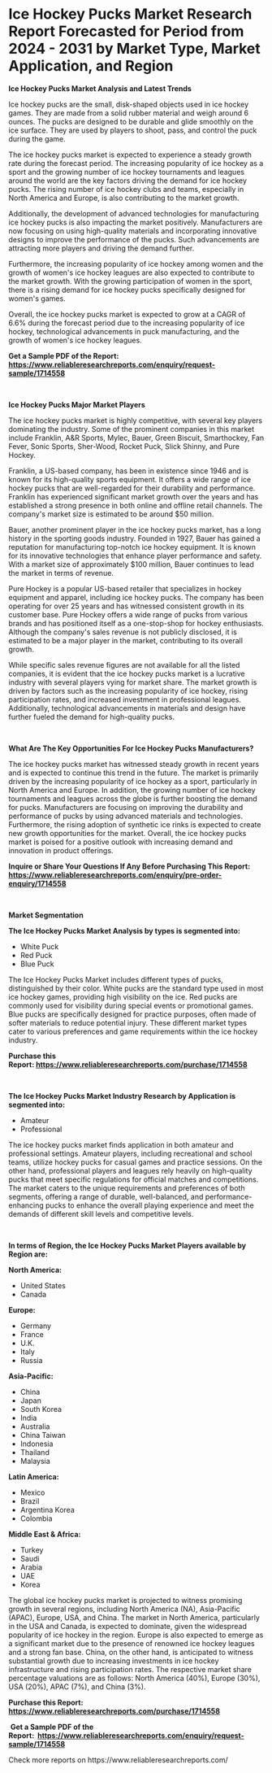 <p><h1>Ice Hockey Pucks Market Research Report Forecasted for Period from 2024 -  2031 by Market Type, Market Application, and Region</h1></p><p><strong>Ice Hockey Pucks Market Analysis and Latest Trends</strong></p>
<p><p>Ice hockey pucks are the small, disk-shaped objects used in ice hockey games. They are made from a solid rubber material and weigh around 6 ounces. The pucks are designed to be durable and glide smoothly on the ice surface. They are used by players to shoot, pass, and control the puck during the game.</p><p>The ice hockey pucks market is expected to experience a steady growth rate during the forecast period. The increasing popularity of ice hockey as a sport and the growing number of ice hockey tournaments and leagues around the world are the key factors driving the demand for ice hockey pucks. The rising number of ice hockey clubs and teams, especially in North America and Europe, is also contributing to the market growth.</p><p>Additionally, the development of advanced technologies for manufacturing ice hockey pucks is also impacting the market positively. Manufacturers are now focusing on using high-quality materials and incorporating innovative designs to improve the performance of the pucks. Such advancements are attracting more players and driving the demand further.</p><p>Furthermore, the increasing popularity of ice hockey among women and the growth of women's ice hockey leagues are also expected to contribute to the market growth. With the growing participation of women in the sport, there is a rising demand for ice hockey pucks specifically designed for women's games.</p><p>Overall, the ice hockey pucks market is expected to grow at a CAGR of 6.6% during the forecast period due to the increasing popularity of ice hockey, technological advancements in puck manufacturing, and the growth of women's ice hockey leagues.</p></p>
<p><strong>Get a Sample PDF of the Report:&nbsp; <a href="https://www.reliableresearchreports.com/enquiry/request-sample/1714558">https://www.reliableresearchreports.com/enquiry/request-sample/1714558</a></strong></p>
<p>&nbsp;</p>
<p><strong>Ice Hockey Pucks Major Market Players</strong></p>
<p><p>The ice hockey pucks market is highly competitive, with several key players dominating the industry. Some of the prominent companies in this market include Franklin, A&R Sports, Mylec, Bauer, Green Biscuit, Smarthockey, Fan Fever, Sonic Sports, Sher-Wood, Rocket Puck, Slick Shinny, and Pure Hockey.</p><p>Franklin, a US-based company, has been in existence since 1946 and is known for its high-quality sports equipment. It offers a wide range of ice hockey pucks that are well-regarded for their durability and performance. Franklin has experienced significant market growth over the years and has established a strong presence in both online and offline retail channels. The company's market size is estimated to be around $50 million.</p><p>Bauer, another prominent player in the ice hockey pucks market, has a long history in the sporting goods industry. Founded in 1927, Bauer has gained a reputation for manufacturing top-notch ice hockey equipment. It is known for its innovative technologies that enhance player performance and safety. With a market size of approximately $100 million, Bauer continues to lead the market in terms of revenue.</p><p>Pure Hockey is a popular US-based retailer that specializes in hockey equipment and apparel, including ice hockey pucks. The company has been operating for over 25 years and has witnessed consistent growth in its customer base. Pure Hockey offers a wide range of pucks from various brands and has positioned itself as a one-stop-shop for hockey enthusiasts. Although the company's sales revenue is not publicly disclosed, it is estimated to be a major player in the market, contributing to its overall growth.</p><p>While specific sales revenue figures are not available for all the listed companies, it is evident that the ice hockey pucks market is a lucrative industry with several players vying for market share. The market growth is driven by factors such as the increasing popularity of ice hockey, rising participation rates, and increased investment in professional leagues. Additionally, technological advancements in materials and design have further fueled the demand for high-quality pucks.</p></p>
<p>&nbsp;</p>
<p><strong>What Are The Key Opportunities For Ice Hockey Pucks Manufacturers?</strong></p>
<p><p>The ice hockey pucks market has witnessed steady growth in recent years and is expected to continue this trend in the future. The market is primarily driven by the increasing popularity of ice hockey as a sport, particularly in North America and Europe. In addition, the growing number of ice hockey tournaments and leagues across the globe is further boosting the demand for pucks. Manufacturers are focusing on improving the durability and performance of pucks by using advanced materials and technologies. Furthermore, the rising adoption of synthetic ice rinks is expected to create new growth opportunities for the market. Overall, the ice hockey pucks market is poised for a positive outlook with increasing demand and innovation in product offerings.</p></p>
<p><strong>Inquire or Share Your Questions If Any Before Purchasing This Report: <a href="https://www.reliableresearchreports.com/enquiry/pre-order-enquiry/1714558">https://www.reliableresearchreports.com/enquiry/pre-order-enquiry/1714558</a></strong></p>
<p>&nbsp;</p>
<p><strong>Market Segmentation</strong></p>
<p><strong>The Ice Hockey Pucks Market Analysis by types is segmented into:</strong></p>
<p><ul><li>White Puck</li><li>Red Puck</li><li>Blue Puck</li></ul></p>
<p><p>The Ice Hockey Pucks Market includes different types of pucks, distinguished by their color. White pucks are the standard type used in most ice hockey games, providing high visibility on the ice. Red pucks are commonly used for visibility during special events or promotional games. Blue pucks are specifically designed for practice purposes, often made of softer materials to reduce potential injury. These different market types cater to various preferences and game requirements within the ice hockey industry.</p></p>
<p><strong>Purchase this Report:&nbsp;<a href="https://www.reliableresearchreports.com/purchase/1714558">https://www.reliableresearchreports.com/purchase/1714558</a></strong></p>
<p>&nbsp;</p>
<p><strong>The Ice Hockey Pucks Market Industry Research by Application is segmented into:</strong></p>
<p><ul><li>Amateur</li><li>Professional</li></ul></p>
<p><p>The ice hockey pucks market finds application in both amateur and professional settings. Amateur players, including recreational and school teams, utilize hockey pucks for casual games and practice sessions. On the other hand, professional players and leagues rely heavily on high-quality pucks that meet specific regulations for official matches and competitions. The market caters to the unique requirements and preferences of both segments, offering a range of durable, well-balanced, and performance-enhancing pucks to enhance the overall playing experience and meet the demands of different skill levels and competitive levels.</p></p>
<p>&nbsp;</p>
<p><strong>In terms of Region, the Ice Hockey Pucks Market Players available by Region are:</strong></p>
<p>
    <p> <strong> North America: </strong>
        <ul>
            <li>United States</li>
            <li>Canada</li>
        </ul>
        </p> 
    <p> <strong> Europe: </strong>
        <ul>
            <li>Germany</li>
            <li>France</li>
            <li>U.K.</li>
            <li>Italy</li>
            <li>Russia</li>
        </ul>
        </p> 
    <p> <strong> Asia-Pacific: </strong>
        <ul>
            <li>China</li>
            <li>Japan</li>
            <li>South Korea</li>
            <li>India</li>
            <li>Australia</li>
            <li>China Taiwan</li>
            <li>Indonesia</li>
            <li>Thailand</li>
            <li>Malaysia</li>
        </ul>
        </p> 
    <p> <strong> Latin America: </strong>
        <ul>
            <li>Mexico</li>
            <li>Brazil</li>
            <li>Argentina Korea</li>
            <li>Colombia</li>
        </ul>
        </p> 
    <p> <strong> Middle East & Africa: </strong>
        <ul>
            <li>Turkey</li>
            <li>Saudi</li>
            <li>Arabia</li>
            <li>UAE</li>
            <li>Korea</li>
        </ul>
    </p>
    </p>
<p><p>The global ice hockey pucks market is projected to witness promising growth in several regions, including North America (NA), Asia-Pacific (APAC), Europe, USA, and China. The market in North America, particularly in the USA and Canada, is expected to dominate, given the widespread popularity of ice hockey in the region. Europe is also expected to emerge as a significant market due to the presence of renowned ice hockey leagues and a strong fan base. China, on the other hand, is anticipated to witness substantial growth due to increasing investments in ice hockey infrastructure and rising participation rates. The respective market share percentage valuations are as follows: North America (40%), Europe (30%), USA (20%), APAC (7%), and China (3%).</p></p>
<p><strong>Purchase this Report: <a href="https://www.reliableresearchreports.com/purchase/1714558">https://www.reliableresearchreports.com/purchase/1714558</a></strong></p>
<p>&nbsp;<strong>Get a Sample PDF of the Report:&nbsp;&nbsp;<a href="https://www.reliableresearchreports.com/enquiry/request-sample/1714558">https://www.reliableresearchreports.com/enquiry/request-sample/1714558</a></strong></p>
<p><strong></strong></p>
<p>Check more reports on https://www.reliableresearchreports.com/</p>